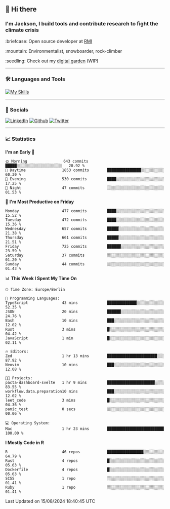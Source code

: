 ## :wave: Hi there
### I'm Jackson, I build tools and contribute research to fight the climate crisis
<p> :briefcase: Open source developer at <a href="https://rmi.org/" alt="RMI">RMI</a></p>
<p> :mountain: Environmentalist, snowboarder, rock-climber</p>
<p> :seedling: Check out my <a href="https://jdhoffa.github.io/" alt="digital garden">digital garden</a> (WIP) </p>

---

### :hammer_and_wrench: Languages and Tools

[![My Skills](https://skillicons.dev/icons?i=r,python,rust,docker,svelte,js,neovim,azure,postgresql,kubernetes,html,css&perline=6&theme=dark)](https://skillicons.dev)

---

### :iphone: Socials

[![LinkedIn](https://skillicons.dev/icons?i=linkedin&theme=dark)](https://www.linkedin.com/in/jackson-hoffart/) 
[![Github](https://skillicons.dev/icons?i=github&theme=dark)](https://github.com/jdhoffa) 
[![Twitter](https://skillicons.dev/icons?i=twitter&theme=dark)](https://twitter.com/jdhoffart) 

---

### :chart_with_upwards_trend: Statistics

 
<!--START_SECTION:waka-->
**I'm an Early 🐤** 

```text
🌞 Morning                643 commits         █████░░░░░░░░░░░░░░░░░░░░   20.92 % 
🌆 Daytime                1853 commits        ███████████████░░░░░░░░░░   60.30 % 
🌃 Evening                530 commits         ████░░░░░░░░░░░░░░░░░░░░░   17.25 % 
🌙 Night                  47 commits          ░░░░░░░░░░░░░░░░░░░░░░░░░   01.53 % 
```
📅 **I'm Most Productive on Friday** 

```text
Monday                   477 commits         ████░░░░░░░░░░░░░░░░░░░░░   15.52 % 
Tuesday                  472 commits         ████░░░░░░░░░░░░░░░░░░░░░   15.36 % 
Wednesday                657 commits         █████░░░░░░░░░░░░░░░░░░░░   21.38 % 
Thursday                 661 commits         █████░░░░░░░░░░░░░░░░░░░░   21.51 % 
Friday                   725 commits         ██████░░░░░░░░░░░░░░░░░░░   23.59 % 
Saturday                 37 commits          ░░░░░░░░░░░░░░░░░░░░░░░░░   01.20 % 
Sunday                   44 commits          ░░░░░░░░░░░░░░░░░░░░░░░░░   01.43 % 
```


📊 **This Week I Spent My Time On** 

```text
🕑︎ Time Zone: Europe/Berlin

💬 Programming Languages: 
TypeScript               43 mins             █████████████░░░░░░░░░░░░   52.35 % 
JSON                     20 mins             ██████░░░░░░░░░░░░░░░░░░░   24.76 % 
Bash                     10 mins             ███░░░░░░░░░░░░░░░░░░░░░░   12.02 % 
Rust                     3 mins              █░░░░░░░░░░░░░░░░░░░░░░░░   04.42 % 
JavaScript               1 min               █░░░░░░░░░░░░░░░░░░░░░░░░   02.11 % 

🔥 Editors: 
Zed                      1 hr 13 mins        ██████████████████████░░░   87.92 % 
Neovim                   10 mins             ███░░░░░░░░░░░░░░░░░░░░░░   12.08 % 

🐱‍💻 Projects: 
pacta-dashboard-svelte   1 hr 9 mins         █████████████████████░░░░   83.55 % 
workflow.data.preparation10 mins             ███░░░░░░░░░░░░░░░░░░░░░░   12.02 % 
leet_code                3 mins              █░░░░░░░░░░░░░░░░░░░░░░░░   04.36 % 
panic_test               0 secs              ░░░░░░░░░░░░░░░░░░░░░░░░░   00.06 % 

💻 Operating System: 
Mac                      1 hr 23 mins        █████████████████████████   100.00 % 
```

**I Mostly Code in R** 

```text
R                        46 repos            ████████████████░░░░░░░░░   64.79 % 
Rust                     4 repos             █░░░░░░░░░░░░░░░░░░░░░░░░   05.63 % 
Dockerfile               4 repos             █░░░░░░░░░░░░░░░░░░░░░░░░   05.63 % 
SCSS                     1 repo              ░░░░░░░░░░░░░░░░░░░░░░░░░   01.41 % 
Ruby                     1 repo              ░░░░░░░░░░░░░░░░░░░░░░░░░   01.41 % 
```




 Last Updated on 15/08/2024 18:40:45 UTC
<!--END_SECTION:waka-->
